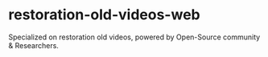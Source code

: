 # restoration-old-videos-web
Specialized on restoration old videos, powered by Open-Source community &amp; Researchers.
